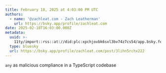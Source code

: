 ```yaml
---
title: February 18, 2025 at 4:03:00 PM UTC
authors:
  - name: '@zachleat.com - Zach Leatherman'
    url: https://bsky.app/profile/zachleat.com
date: 2025-02-18T16:03:00.000Z
metadata:
  uuid: >-
    11ty/import::rss::at://did:plc:xpchjovbk6sxl3bv74z7cs54/app.bsky.feed.post/3lihn5rchx222
  type: bluesky
  url: https://bsky.app/profile/zachleat.com/post/3lihn5rchx222
---
```

`any` as malicious compliance in a TypeScript codebase